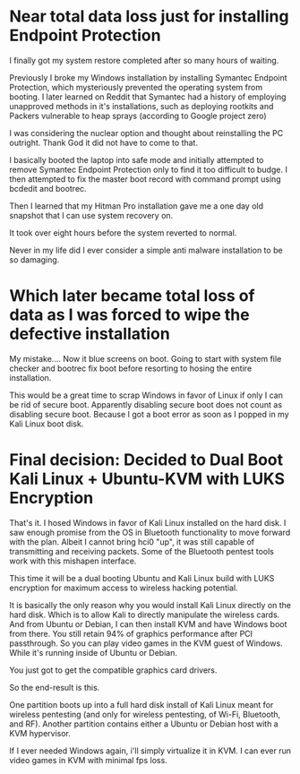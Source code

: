 # Near total data loss just for installing Endpoint Protection

I finally got my system restore completed after so many hours of waiting.

Previously I broke my Windows installation by installing Symantec Endpoint Protection, which mysteriously prevented the operating system from booting. I later learned on Reddit that Symantec had a history of employing unapproved methods in it's installations, such as deploying rootkits and Packers vulnerable to heap sprays (according to Google project zero)

I was considering the nuclear option and thought about reinstalling the PC outright. Thank God it did not have to come to that.

I basically booted the laptop into safe mode and initially attempted to remove Symantec Endpoint Protection only to find it too difficult to budge. I then attempted to fix the master boot record with command prompt using bcdedit and bootrec.

Then I learned that my Hitman Pro installation gave me a one day old snapshot that I can use system recovery on.

It took over eight hours before the system reverted to normal.

Never in my life did I ever consider a simple anti malware installation to be so damaging.

# Which later became total loss of data as I was forced to wipe the defective installation

My mistake.... Now it blue screens on boot. Going to start with system file checker and bootrec fix boot before resorting to hosing the entire installation.

This would be a great time to scrap Windows in favor of Linux if only I can be rid of secure boot. Apparently disabling secure boot does not count as disabling secure boot. Because I got a boot error as soon as I popped in my Kali Linux boot disk.

# Final decision: Decided to Dual Boot Kali Linux + Ubuntu-KVM with LUKS Encryption

That's it. I hosed Windows in favor of Kali Linux installed on the hard disk. I saw enough promise from the OS in Bluetooth functionality to move forward with the plan. Albeit I cannot bring hci0 "up", it was still capable of transmitting and receiving packets. Some of the Bluetooth pentest tools work with this mishapen interface.

This time it will be a dual booting Ubuntu and Kali Linux build with LUKS encryption for maximum access to wireless hacking potential.

It is basically the only reason why you would install Kali Linux directly on the hard disk. Which is to allow Kali to directly manipulate the wireless cards. And from Ubuntu or Debian, I can then install KVM and have Windows boot from there. You still retain 94% of graphics performance after PCI passthrough. So you can play video games in the KVM guest of Windows. While it's running inside of Ubuntu or Debian.

You just got to get the compatible graphics card drivers.

So the end-result is this.

One partition boots up into a full hard disk install of Kali Linux meant for wireless pentesting (and only for wireless pentesting, of Wi-Fi, Bluetooth, and RF). Another partition contains either a Ubuntu or Debian host with a KVM hypervisor. 

If I ever needed Windows again, i'll simply virtualize it in KVM. I can ever run video games in KVM with minimal fps loss.

